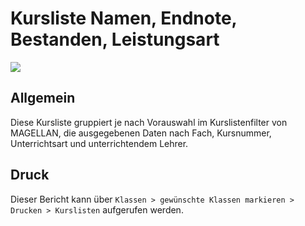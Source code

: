 # Kursliste Namen, Endnote, Bestanden, Leistungsart


<img src="/assets/images/kursliste/001.png">

## Allgemein

Diese Kursliste gruppiert je nach Vorauswahl im Kurslistenfilter von MAGELLAN, die ausgegebenen Daten nach Fach, Kursnummer, Unterrichtsart und unterrichtendem Lehrer.

## Druck

Dieser Bericht kann über `Klassen > gewünschte Klassen markieren > Drucken > Kurslisten` aufgerufen werden.